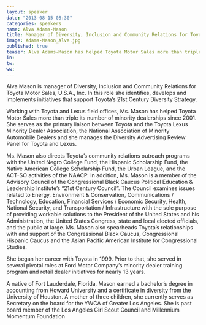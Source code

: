 ```yaml
---
layout: speaker
date: "2013-08-15 08:30"
categories: speakers
name: Alva Adams-Mason
title: Manager of Diversity, Inclusion and Community Relations for Toyota Motor Sales, USA
image: Adams-Mason_Alva.jpg
published: true
teaser: Alva Adams-Mason has helped Toyota Motor Sales more than triple its number of minority dealerships since 2001.
in:
tw:
ww: 
---
```

Alva Mason is manager of Diversity, Inclusion and Community Relations for Toyota Motor Sales, U.S.A., Inc.  In this role she identifies, develops and implements initiatives that support Toyota’s 21st Century Diversity Strategy.

Working with Toyota and Lexus field offices, Ms. Mason has helped Toyota Motor Sales more than triple its number of minority dealerships since 2001.  She serves as the primary liaison between Toyota and the Toyota Lexus Minority Dealer Association, the National Association of Minority Automobile Dealers and she manages the Diversity Advertising Review Panel for Toyota and Lexus.

Ms. Mason also directs Toyota’s community relations outreach programs with the United Negro College Fund, the Hispanic Scholarship Fund, the Native American College Scholarship Fund, the Urban League, and the ACT-SO activities of the NAACP. In addition, Ms. Mason is a member of the Advisory Council of the Congressional Black Caucus Political Education & Leadership Institute’s “21st Century Council”. The Council examines issues related to Energy, Environment & Conservation, Communications / Technology, Education, Financial Services / Economic Security, Health, National Security, and Transportation / Infrastructure with the sole purpose of providing workable solutions to the President of the United States and his Administration, the United States Congress, state and local elected officials, and the public at large. Ms. Mason also spearheads Toyota’s relationships with and support of the Congressional Black Caucus, Congressional Hispanic Caucus and the Asian Pacific American Institute for Congressional Studies.

She began her career with Toyota in 1999. Prior to that, she served in several pivotal roles at Ford Motor Company’s minority dealer training program and retail dealer initiatives for nearly 13 years.

A native of Fort Lauderdale, Florida, Mason earned a bachelor’s degree in accounting from Howard University and a certificate in diversity from the University of Houston.  A mother of three children, she currently serves as Secretary on the board for the YWCA of Greater Los Angeles.  She is past board member of the Los Angeles Girl Scout Council and Millennium Momentum Foundation
